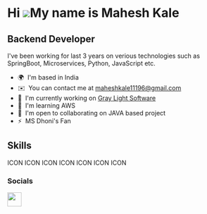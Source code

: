 Hi ![](https://user-images.githubusercontent.com/18350557/176309783-0785949b-9127-417c-8b55-ab5a4333674e.gif)My name is Mahesh Kale
===================================================================================================================================

Backend Developer
-----------------

I've been working for last 3 years on verious technologies such as SpringBoot, Microservices, Python, JavaScript etc.

* 🌍  I'm based in India
* ✉️  You can contact me at [maheshkale11196@gmail.com](mailto:maheshkale11196@gmail.com)
* 🚀  I'm currently working on [Gray Light Software](http://github.com/Gray-Light-Software)
* 🧠  I'm learning AWS
* 🤝  I'm open to collaborating on JAVA based project
* ⚡  MS Dhoni's Fan

## Skills


<p align="left">
ICON  ICON  ICON  ICON  ICON  ICON  ICON
</p>


### Socials

<p align="left"> <a href="https://www.linkedin.com/in/maheshkale-soft-dev/" target="_blank" rel="noreferrer"> <picture> <source media="(prefers-color-scheme: dark)" srcset="undefined" /> <source media="(prefers-color-scheme: light)" srcset="https://raw.githubusercontent.com/danielcranney/readme-generator/main/public/icons/socials/linkedin.svg" /> <img src="https://raw.githubusercontent.com/danielcranney/readme-generator/main/public/icons/socials/linkedin.svg" width="32" height="32" /> </picture> </a></p>
